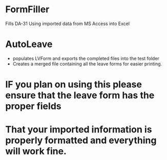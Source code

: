 # FormFiller
Fills DA-31 Using imported data from MS Access into Excel


# AutoLeave 
* populates LVForm and exports the completed files into the test folder 
* Creates a merged file containing all the leave forms for easier printing. 


# IF you plan on using this please ensure that the leave form has the proper fields
# That your imported information is properly formatted and everything will work fine.
